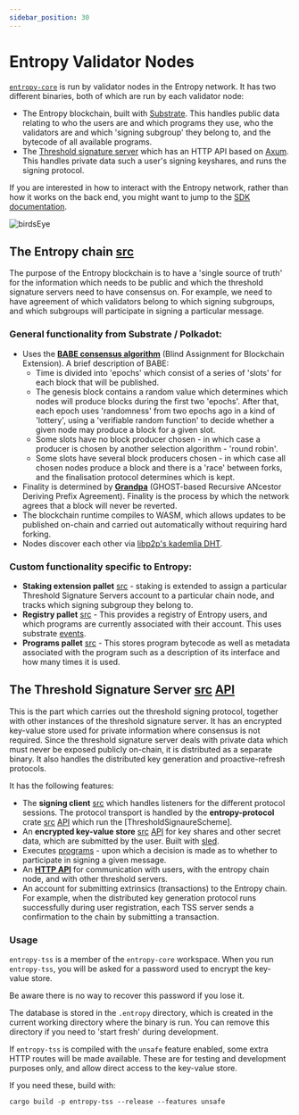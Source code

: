 ```yaml
---
sidebar_position: 30
---
```


# Entropy Validator Nodes

[`entropy-core`](https://github.com/entropyxyz/entropy-core) is run by validator nodes in the Entropy network. It has two different binaries, both of which are run by each validator node:

- The Entropy blockchain, built with [Substrate](https://docs.substrate.io/). This handles public data relating to who the users are and which programs they use, who the validators are and which 'signing subgroup' they belong to, and the bytecode of all available programs.
- The [Threshold signature server](https://github.com/entropyxyz/entropy-core/tree/master/crates/threshold-signature-server) which has an HTTP API based on [Axum](https://docs.rs/axum). This handles private data such a user's signing keyshares, and runs the signing protocol.

If you are interested in how to interact with the Entropy network, rather than how it works on the back end, you might want to jump to the [SDK documentation](../reference/sdk).

![birdsEye](/img/birdsEye.png)

## The Entropy chain [src](https://github.com/entropyxyz/entropy-core/tree/master/node/cli)

The purpose of the Entropy blockchain is to have a 'single source of truth' for the information which needs to be public and which the threshold signature servers need to have consensus on. For example, we need to have agreement of which validators belong to which signing subgroups, and which subgroups will participate in signing a particular message.

### General functionality from Substrate / Polkadot:

- Uses the **[BABE consensus algorithm](https://research.web3.foundation/en/latest/polkadot/block-production/Babe.html)** (Blind Assignment for Blockchain Extension). A brief description of BABE:
  - Time is divided into 'epochs' which consist of a series of 'slots' for each block that will be published.
  - The genesis block contains a random value which determines which nodes will produce blocks during the first two 'epochs'. After that, each epoch uses 'randomness' from two epochs ago in a kind of 'lottery', using a 'verifiable random function' to decide whether a given node may produce a block for a given slot.
  - Some slots have no block producer chosen - in which case a producer is chosen by another selection algorithm - 'round robin'.
  - Some slots have several block producers chosen - in which case all chosen nodes produce a block and there is a 'race' between forks, and the finalisation protocol determines which is kept.
- Finality is determined by **[Grandpa](https://github.com/w3f/consensus/blob/master/pdf/grandpa.pdf)** (GHOST-based Recursive ANcestor Deriving Prefix Agreement). Finality is the process by which the network agrees that a block will never be reverted.
- The blockchain runtime compiles to WASM, which allows updates to be published on-chain and carried out automatically without requiring hard forking.
- Nodes discover each other via [libp2p's kademlia DHT](https://github.com/libp2p/specs/blob/master/kad-dht/README.md).

### Custom functionality specific to Entropy:

- **Staking extension pallet** [src](https://github.com/entropyxyz/entropy-core/blob/master/pallets/staking/src/lib.rs) - staking is extended to assign a particular Threshold Signature Servers account to a particular chain node, and tracks which signing subgroup they belong to.
- **Registry pallet** [src](https://github.com/entropyxyz/entropy-core/blob/master/pallets/registry/src/lib.rs) - This provides a registry of Entropy users, and which programs are currently associated with their account. This uses substrate [events](https://docs.substrate.io/build/events-and-errors).
- **Programs pallet** [src](https://github.com/entropyxyz/entropy-core/blob/master/pallets/programs/src/lib.rs) - This stores program bytecode as well as metadata associated with the program such as a description of its interface and how many times it is used.
<!-- Missing from here are the `parameters`, `propagation`, `slashing` and `transaction-pause` pallets -->

## The Threshold Signature Server [src](https://github.com/entropyxyz/entropy-core/tree/master/crates/threshold-signature-server) [API](https://docs.rs/entropy-tss)

This is the part which carries out the threshold signing protocol, together with other instances of the threshold signature server. It has an encrypted key-value store used for private information where consensus is not required. Since the threshold signature server deals with private data which must never be exposed publicly on-chain, it is distributed as a separate binary. It also handles the distributed key generation and proactive-refresh protocols.

It has the following features:

- The **signing client** [src](https://github.com/entropyxyz/entropy-core/tree/master/crates/threshold-signature-server/src/signing_client) which handles listeners for the different protocol sessions. The protocol transport is handled by the **entropy-protocol** crate [src](https://github.com/entropyxyz/entropy-core/tree/master/crates/protocol) [API](https://docs.rs/entropy-protocol) which run the [ThresholdSignaureScheme].
- An **encrypted key-value store** [src](https://github.com/entropyxyz/entropy-core/tree/master/crypto/kvdb) [API](https://docs.rs/entropy-kvdb) for key shares and other secret data, which are submitted by the user. Built with [sled](https://docs.rs/sled/latest/sled).
- Executes [programs](./program-features) - upon which a decision is made as to whether to participate in signing a given message.
- An **[HTTP API](https://docs.rs/entropy-tss/latest/entropy_tss/#the-http-endpoints)** for communication with users, with the entropy chain node, and with other threshold servers.
- An account for submitting extrinsics (transactions) to the Entropy chain. For example, when the distributed key generation protocol runs successfully during user registration, each TSS server sends a confirmation to the chain by submitting a transaction.

### Usage

`entropy-tss` is a member of the `entropy-core` workspace. When you run `entropy-tss`, you will be asked for a password
used to encrypt the key-value store.

Be aware there is no way to recover this password if you lose it.

The database is stored in the `.entropy` directory, which is created in the current working directory where the binary is run. You can remove this directory if you need to 'start fresh' during development.

If `entropy-tss` is compiled with the `unsafe` feature enabled, some extra HTTP routes will be made available. These are for testing and development purposes only, and allow direct access to the key-value store.

If you need these, build with:

`cargo build -p entropy-tss --release --features unsafe`
